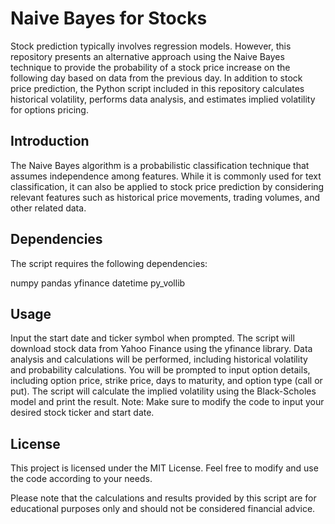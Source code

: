 # Naive Bayes for Stocks
Stock prediction typically involves regression models. However, this repository presents an alternative approach using the Naive Bayes technique to provide the probability of a stock price increase on the following day based on data from the previous day. In addition to stock price prediction, the Python script included in this repository calculates historical volatility, performs data analysis, and estimates implied volatility for options pricing.

## Introduction
The Naive Bayes algorithm is a probabilistic classification technique that assumes independence among features. While it is commonly used for text classification, it can also be applied to stock price prediction by considering relevant features such as historical price movements, trading volumes, and other related data.

## Dependencies
The script requires the following dependencies:

numpy
pandas
yfinance
datetime
py_vollib

## Usage
Input the start date and ticker symbol when prompted.
The script will download stock data from Yahoo Finance using the yfinance library.
Data analysis and calculations will be performed, including historical volatility and probability calculations.
You will be prompted to input option details, including option price, strike price, days to maturity, and option type (call or put).
The script will calculate the implied volatility using the Black-Scholes model and print the result.
Note: Make sure to modify the code to input your desired stock ticker and start date.

## License
This project is licensed under the MIT License. Feel free to modify and use the code according to your needs.

Please note that the calculations and results provided by this script are for educational purposes only and should not be considered financial advice.
